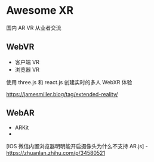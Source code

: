 # Awesome XR

国内 AR VR 从业者交流

## WebVR

- 客户端 VR
- 浏览器 VR

使用 three.js 和 react.js 创建实时的多人 WebXR 体验

https://jamesmiller.blog/tag/extended-reality/

## WebAR

- ARKit
- 

[IOS 微信内置浏览器明明能开启摄像头为什么不支持 AR.js] - https://zhuanlan.zhihu.com/p/34580521
